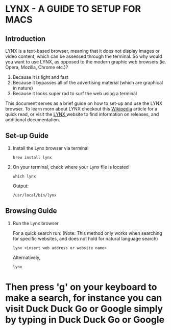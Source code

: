 # LYNX - A GUIDE TO SETUP FOR MACS

## Introduction
LYNX is a text-based browser, meaning that it does not display images or video content, which can be assessed through the terminal. So why would you want to use LYNX, as opposed to the modern graphic web browsers (ie. Opera, Mozilla, Chrome etc.)?
1. Because it is light and fast
2. Because it bypasses all of the advertising material (which are graphical in nature)
3. Because it looks super rad to surf the web using a terminal
<p> This document serves as a brief guide on how to set-up and use the LYNX browser. To learn morn about LYNX checkout this <a href='https://en.wikipedia.org/wiki/Lynx_(web_browser)'>Wikipedia</a> article for a quick read, or visit the <a href='https://lynx.invisible-island.net/'> LYNX </a> website to find information on releases, and additional documentation.

## Set-up Guide
1. Install the Lynx browser via terminal
   
	```
	brew install lynx
	```

2. On your terminal, check where your Lynx file is located
	```
	which lynx
	```
     Output:
	  ```
	 /usr/local/bin/lynx
	  ```

## Browsing Guide
1. Run the Lynx browser
   
     For a quick search run: (Note: This method only works when searching for specific websites, and does not hold for natural language search)
	  ```
	  lynx <insert web address or website name>
	  ```
     Alternatively, 
	  ```
	  lynx
	  ```

# Then press 'g' on your keyboard to make a search, for instance you can visit Duck Duck Go or Google simply by typing in Duck Duck Go or Google

 

